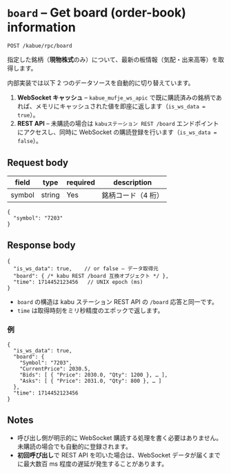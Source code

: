 # `board` – Get board (order-book) information

```
POST /kabue/rpc/board
```

指定した銘柄（**現物株式**のみ）について、最新の板情報（気配・出来高等）を取得します。

内部実装では以下 2 つのデータソースを自動的に切り替えています。

1. **WebSocket キャッシュ** – `kabue_mufje_ws_apic` で既に購読済みの銘柄であれば、メモリにキャッシュされた値を即座に返します（`is_ws_data = true`）。
2. **REST API** – 未購読の場合は `kabuステーション REST /board` エンドポイントにアクセスし、同時に WebSocket の購読登録を行います（`is_ws_data = false`）。

## Request body

| field  | type   | required | description |
|--------|--------|----------|-------------|
| symbol | string | Yes      | 銘柄コード（4 桁） |

```jsonc
{
  "symbol": "7203"
}
```

## Response body

```jsonc
{
  "is_ws_data": true,    // or false – データ取得元
  "board": { /* kabu REST /board 互換オブジェクト */ },
  "time": 1714452123456   // UNIX epoch (ms)
}
```

* `board` の構造は kabu ステーション REST API の `/board` 応答と同一です。
* `time` は取得時刻をミリ秒精度のエポックで返します。

### 例

```jsonc
{
  "is_ws_data": true,
  "board": {
    "Symbol": "7203",
    "CurrentPrice": 2030.5,
    "Bids": [ { "Price": 2030.0, "Qty": 1200 }, … ],
    "Asks": [ { "Price": 2031.0, "Qty": 800 }, … ]
  },
  "time": 1714452123456
}
```

## Notes

* 呼び出し側が明示的に WebSocket 購読する処理を書く必要はありません。未購読の場合でも自動的に登録されます。
* **初回呼び出し**で REST API を叩いた場合は、WebSocket データが届くまでに最大数百 ms 程度の遅延が発生することがあります。
